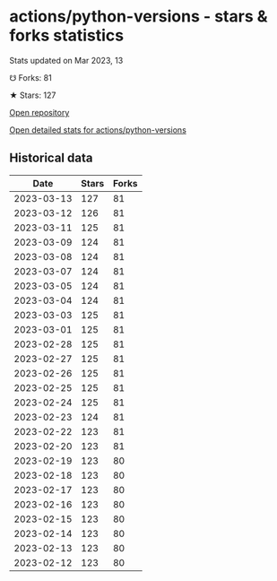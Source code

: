 # actions/python-versions - stars & forks statistics

Stats updated on Mar 2023, 13

☋ Forks: 81

★ Stars: 127

[Open repository](https://github.com/actions/python-versions)

[Open detailed stats for actions/python-versions](https://reviewgithub.com/rep/actions/python-versions)

## Historical data
| Date | Stars | Forks |
|------|-------|-------|
| 2023-03-13 | 127 | 81 | 
| 2023-03-12 | 126 | 81 | 
| 2023-03-11 | 125 | 81 | 
| 2023-03-09 | 124 | 81 | 
| 2023-03-08 | 124 | 81 | 
| 2023-03-07 | 124 | 81 | 
| 2023-03-05 | 124 | 81 | 
| 2023-03-04 | 124 | 81 | 
| 2023-03-03 | 125 | 81 | 
| 2023-03-01 | 125 | 81 | 
| 2023-02-28 | 125 | 81 | 
| 2023-02-27 | 125 | 81 | 
| 2023-02-26 | 125 | 81 | 
| 2023-02-25 | 125 | 81 | 
| 2023-02-24 | 125 | 81 | 
| 2023-02-23 | 124 | 81 | 
| 2023-02-22 | 123 | 81 | 
| 2023-02-20 | 123 | 81 | 
| 2023-02-19 | 123 | 80 | 
| 2023-02-18 | 123 | 80 | 
| 2023-02-17 | 123 | 80 | 
| 2023-02-16 | 123 | 80 | 
| 2023-02-15 | 123 | 80 | 
| 2023-02-14 | 123 | 80 | 
| 2023-02-13 | 123 | 80 | 
| 2023-02-12 | 123 | 80 | 

